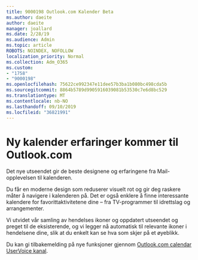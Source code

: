 ```yaml
---
title: 9000198 Outlook.com Kalender Beta
ms.author: daeite
author: daeite
manager: joallard
ms.date: 2/28/19
ms.audience: Admin
ms.topic: article
ROBOTS: NOINDEX, NOFOLLOW
localization_priority: Normal
ms.collection: Adm_O365
ms.custom:
- "1758"
- "9000198"
ms.openlocfilehash: 75622ce992347e11dee57b3ba1b080bc498cda5b
ms.sourcegitcommit: 8864b5789d9905916039081b53530c7e6d8bc529
ms.translationtype: MT
ms.contentlocale: nb-NO
ms.lasthandoff: 09/10/2019
ms.locfileid: "36821991"
---
```

# <a name="new-calendar-experiences-coming-to-outlookcom"></a>Ny kalender erfaringer kommer til Outlook.com

Det nye utseendet gir de beste designene og erfaringene fra Mail-opplevelsen til kalenderen.

Du får en moderne design som reduserer visuelt rot og gir deg raskere måter å navigere i kalenderen på. Det er også enklere å finne interessante kalendere for favorittaktivitetene dine – fra TV-programmer til idrettslag og arrangementer.

Vi utvidet vår samling av hendelses ikoner og oppdatert utseendet og preget til de eksisterende, og vi legger nå automatisk til relevante ikoner i hendelsene dine, slik at du enkelt kan se hva som skjer på et øyeblikk.

Du kan gi tilbakemelding på nye funksjoner gjennom [Outlook.com calendar UserVoice kanal](https://go.microsoft.com/fwlink/?linkid=2103075).